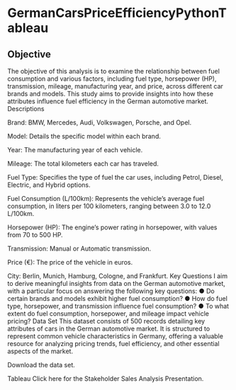 # GermanCarsPriceEfficiencyPythonTableau
## Objective
The objective of this analysis is to examine the relationship between fuel consumption and various factors, including fuel type, horsepower (HP), transmission, mileage, manufacturing year, and price, across different car brands and models. This study aims to provide insights into how these attributes influence fuel efficiency in the German automotive market.
Descriptions

Brand: BMW, Mercedes, Audi, Volkswagen, Porsche, and Opel.

Model: Details the specific model within each brand.

Year: The manufacturing year of each vehicle.

Mileage: The total kilometers each car has traveled.

Fuel Type: Specifies the type of fuel the car uses, including Petrol, Diesel, Electric, and Hybrid options.

Fuel Consumption (L/100km): Represents the vehicle’s average fuel consumption, in liters per 100 kilometers, ranging between 3.0 to 12.0 L/100km.

Horsepower (HP): The engine’s power rating in horsepower, with values from 70 to 500 HP.

Transmission: Manual or Automatic transmission.

Price (€): The price of the vehicle in euros.

City: Berlin, Munich, Hamburg, Cologne, and Frankfurt.
Key Questions
I aim to derive meaningful insights from data on the German automotive market, with a particular focus on answering the following key questions:
● Do certain brands and models exhibit higher fuel consumption?
● How do fuel type, horsepower, and transmission influence fuel consumption?
● To what extent do fuel consumption, horsepower, and mileage impact vehicle pricing?
Data Set
This dataset consists of 500 records detailing key attributes of cars in the German automotive market. It is structured to represent common vehicle characteristics in Germany, offering a valuable resource for analyzing pricing trends, fuel efficiency, and other essential aspects of the market.

Download the data set.

Tableau 
Click here for the Stakeholder Sales Analysis Presentation.
